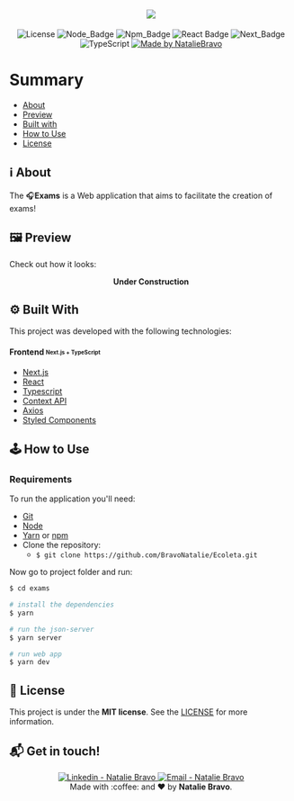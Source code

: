 <h1 align=center>
<img src="https://res.cloudinary.com/nataliebravo/image/upload/v1622600961/Exams_App_github_assets/exams_capa_jl0gza.png" />
</h1>

<div align="center">
  
![License](https://img.shields.io/badge/license-MIT-737CA1?style=flat-square) 
![Node_Badge](https://img.shields.io/badge/node-14.16.1-green?style=flat-square)
![Npm_Badge](https://img.shields.io/badge/npm-6.14.12-yellow?style=flat-square)
![React Badge](https://img.shields.io/badge/web-React-45b8d8?style=flat-square)
![Next_Badge](https://img.shields.io/badge/web-Next.js-black?style=flat-square)
![TypeScript](https://img.shields.io/badge/</>-TypeScript-007ACC?style=flat-square)
[![Made by NatalieBravo](https://img.shields.io/badge/made%20by-NatalieBravo-blueviolet?style=flat-square)](https://www.linkedin.com/in/nataliebravo/)
</div>


# Summary

- [About](#about)
- [Preview](#preview)
- [Built with](#technologies)
- [How to Use](#how-to-use)
- [License](#license)

<a id='about'/>

## :information_source: About

The :headphones:**Exams** is a Web application that aims to facilitate the creation of exams!

<a id='preview'/>

## :framed_picture: Preview

<!-- [![Figma](https://img.shields.io/badge/-Figma-F24E1E?style=flat-square&logo=figma&logoColor=white)](https://www.figma.com "click here to see the porject desing") -->

Check out how it looks:

<p align="center">
<strong>Under Construction</strong>
 <!-- <img alt="Web App"   src="" > -->
<p />

<a id='technologies'/>

## :gear: Built With

This project was developed with the following technologies:

#### **Frontend** <sub><sup>Next.js + TypeScript</sup></sub>
  - [Next.js](https://nextjs.org/)
  - [React](https://pt-br.reactjs.org/)
  - [Typescript](https://www.typescriptlang.org/)
  - [Context API](https://reactjs.org/docs/context.html)
  - [Axios](https://github.com/axios/axios)
  - [Styled Components](https://styled-components.com/)

<a id='how-to-use'/>

## :joystick: How to Use

### Requirements

To run the application you'll need:
* [Git](https://git-scm.com)
* [Node](https://nodejs.org/)
* [Yarn](https://yarnpkg.com/) or [npm](https://www.npmjs.com/)
* Clone the repository:
  * ```$ git clone https://github.com/BravoNatalie/Ecoleta.git ```


Now go to project folder and run:


```bash
$ cd exams

# install the dependencies
$ yarn

# run the json-server
$ yarn server

# run web app
$ yarn dev
```


<a id='license'/>

## :page_with_curl: License

This project is under the **MIT license**. See the [LICENSE](https://github.com/BravoNatalie/Ecoleta/blob/master/LICENSE) for more information.

## :mailbox_with_mail: Get in touch!

<p align="center">
<a href="https://www.linkedin.com/in/nataliebravo/" target="_blank" >
  <img alt="Linkedin - Natalie Bravo" src="https://img.shields.io/badge/Linkedin--%23F8952D?style=social&logo=linkedin">
</a>
<a href="mailto:natalie.bravo@ice.ufjf.br" target="_blank" >
  <img alt="Email - Natalie Bravo" src="https://img.shields.io/badge/Email--%23F8952D?style=social&logo=gmail">
</a> 
<br/>
  Made with :coffee: and ❤️ by <b>Natalie Bravo</b>.
<p/>
